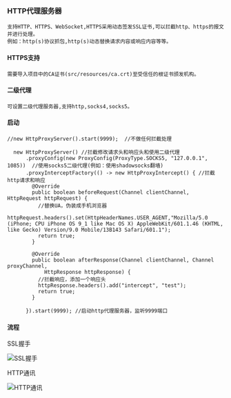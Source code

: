 ### HTTP代理服务器
    支持HTTP、HTTPS、WebSocket,HTTPS采用动态签发SSL证书,可以拦截http、https的报文并进行处理。
    例如：http(s)协议抓包,http(s)动态替换请求内容或响应内容等等。
#### HTTPS支持
    需要导入项目中的CA证书(src/resources/ca.crt)至受信任的根证书颁发机构。
#### 二级代理
    可设置二级代理服务器,支持http,socks4,socks5。
#### 启动
```
//new HttpProxyServer().start(9999);  //不做任何拦截处理

  new HttpProxyServer() //拦截修改请求头和响应头和使用二级代理
      .proxyConfig(new ProxyConfig(ProxyType.SOCKS5, "127.0.0.1", 1085))  //使用socks5二级代理(例如：使用shadowsocks翻墙)
      .proxyInterceptFactory(() -> new HttpProxyIntercept() { //拦截http请求和响应
        @Override
        public boolean beforeRequest(Channel clientChannel, HttpRequest httpRequest) {
          //替换UA，伪装成手机浏览器
          httpRequest.headers().set(HttpHeaderNames.USER_AGENT,"Mozilla/5.0 (iPhone; CPU iPhone OS 9_1 like Mac OS X) AppleWebKit/601.1.46 (KHTML, like Gecko) Version/9.0 Mobile/13B143 Safari/601.1");
          return true;
        }

        @Override
        public boolean afterResponse(Channel clientChannel, Channel proxyChannel,
            HttpResponse httpResponse) {
          //拦截响应，添加一个响应头
          httpResponse.headers().add("intercept", "test");
          return true;
        }

      }).start(9999); //启动http代理服务器，监听9999端口
```

#### 流程
SSL握手

![SSL握手](https://sfault-image.b0.upaiyun.com/751/727/751727588-59ccbe3293bef_articlex)

HTTP通讯

![HTTP通讯](https://sfault-image.b0.upaiyun.com/114/487/1144878844-59ccbe42037b6_articlex)